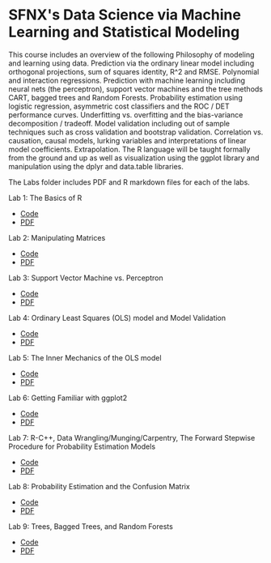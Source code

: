 # SFNX's Data Science via Machine Learning and Statistical Modeling

This course includes an overview of the following
Philosophy of modeling and learning using data. Prediction via the ordinary linear model including orthogonal projections, sum of squares identity, R^2 and RMSE. Polynomial and interaction regressions. Prediction with machine learning including neural nets (the perceptron), support vector machines and the tree methods CART, bagged trees and Random Forests. Probability estimation using logistic regression, asymmetric cost classifiers and the ROC / DET performance curves. Underfitting vs. overfitting and the bias-variance decomposition / tradeoff. Model validation including out of sample techniques such as cross validation and bootstrap validation. Correlation vs. causation, causal models, lurking variables and interpretations of linear model coefficients. Extrapolation. The R language will be taught formally from the ground and up as well as visualization using the ggplot library and manipulation using the dplyr and data.table libraries.

The Labs folder includes PDF and R markdown files for each of the labs.

Lab 1: The Basics of R
- [Code](https://github.com/sfnxboy/Data-Science-via-ML-and-SM-342/blob/main/Labs/lab01AmirElTabakh.rmd)
- [PDF](https://github.com/sfnxboy/Data-Science-via-ML-and-SM-342/blob/main/Labs/lab01AmirElTabakh.pdf)

Lab 2: Manipulating Matrices
- [Code](https://github.com/sfnxboy/Data-Science-via-ML-and-SM-342/blob/main/Labs/lab02AmirElTabakh.Rmd)
- [PDF](https://github.com/sfnxboy/Data-Science-via-ML-and-SM-342/blob/main/Labs/342%20Lab2.pdf)

Lab 3: Support Vector Machine vs. Perceptron
- [Code](https://github.com/sfnxboy/Data-Science-via-ML-and-SM-342/blob/main/Labs/lab03AmirElTabakh.Rmd)
- [PDF](https://github.com/sfnxboy/Data-Science-via-ML-and-SM-342/blob/main/Labs/342_Lab_3.pdf)

Lab 4: Ordinary Least Squares (OLS) model and Model Validation
- [Code](https://github.com/sfnxboy/Data-Science-via-ML-and-SM-342/blob/main/Labs/Lab_04_Amir%20ElTabakh.Rmd)
- [PDF](https://github.com/sfnxboy/Data-Science-via-ML-and-SM-342/blob/main/Labs/Lab_04_Amir-ElTabakh.pdf)

Lab 5: The Inner Mechanics of the OLS model
- [Code](https://github.com/sfnxboy/Data-Science-via-ML-and-SM-342/blob/main/Labs/Lab05AmirElTabakh.Rmd)
- [PDF](https://github.com/sfnxboy/Data-Science-via-ML-and-SM-342/blob/main/Labs/Lab05AmirElTabakh.pdf)

Lab 6: Getting Familiar with ggplot2
- [Code](https://github.com/sfnxboy/Data-Science-via-ML-and-SM-342/blob/main/Labs/Lab06.Rmd)
- [PDF](https://github.com/sfnxboy/Data-Science-via-ML-and-SM-342/blob/main/Labs/Lab06.pdf)

Lab 7: R-C++, Data Wrangling/Munging/Carpentry, The Forward Stepwise Procedure for Probability Estimation Models
- [Code](https://github.com/sfnxboy/Data-Science-via-ML-and-SM-342/blob/main/Labs/lab07.Rmd)
- [PDF](https://github.com/sfnxboy/Data-Science-via-ML-and-SM-342/blob/main/Labs/lab07.pdf)

Lab 8: Probability Estimation and the Confusion Matrix
- [Code](https://github.com/sfnxboy/Data-Science-via-ML-and-SM-342/blob/main/Labs/lab08.Rmd)
- [PDF](https://github.com/sfnxboy/Data-Science-via-ML-and-SM-342/blob/main/Labs/lab08.pdf)

Lab 9: Trees, Bagged Trees, and Random Forests
- [Code](https://github.com/sfnxboy/Data-Science-via-ML-and-SM-342/blob/main/Labs/Lab09.Rmd)
- [PDF](https://github.com/sfnxboy/Data-Science-via-ML-and-SM-342/blob/main/Labs/Lab09.pdf)
